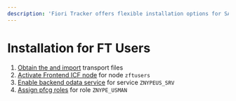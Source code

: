 ```yaml
---
description: 'Fiori Tracker offers flexible installation options for SAP landscapes. Follow component-specific guides.'
---
```


# Installation for FT Users

1. [Obtain the and import](../inst/step-1.md) transport files
2. [Activate Frontend ICF node](../inst/step-2.md) for node `zftusers`
3. [Enable backend odata service](../inst/step-3.md) for service `ZNYPEUS_SRV`
4. [Assign pfcg roles](../inst/step-4.md) for role `ZNYPE_USMAN`

